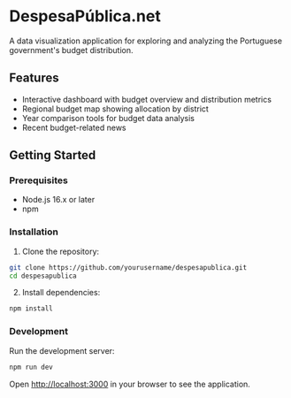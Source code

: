 # DespesaPública.net

A data visualization application for exploring and analyzing the Portuguese government's budget distribution.

## Features

- Interactive dashboard with budget overview and distribution metrics
- Regional budget map showing allocation by district
- Year comparison tools for budget data analysis
- Recent budget-related news

## Getting Started

### Prerequisites

- Node.js 16.x or later
- npm

### Installation

1. Clone the repository:

```bash
git clone https://github.com/yourusername/despesapublica.git
cd despesapublica
```

2. Install dependencies:

```bash
npm install
```

### Development

Run the development server:

```bash
npm run dev
```

Open [http://localhost:3000](http://localhost:3000) in your browser to see the application.